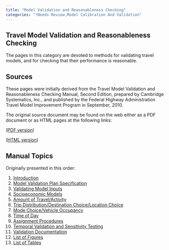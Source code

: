 ```yaml
---
title: "Model Validation and Reasonableness Checking"
categories: "!Needs Review,Model Calibration And Validation"
---
```


Travel Model Validation and Reasonableness Checking
---------------------------------------------------

The pages in this category are devoted to methods for validating travel models, and for checking that their performance
is reasonable.

Sources
-------

These pages were initially derived from the Travel Model Validation and Reasonableness Checking Manual, Second Edition,
prepared by Cambridge Systematics, Inc., and published by the Federal Highway Administration Travel Model Improvement
Program in September, 2010.

The original source document may be found on the web either as a PDF document or as HTML pages at the following links:

([PDF version](http://media.tmiponline.org/clearinghouse/FHWA-HEP-10-042/FHWA-HEP-10-042.pdf))

([HTML version](http://media.tmiponline.org/clearinghouse/FHWA-HEP-10-042))

Manual Topics
-------------

Originally presented in this order:

1.  [Introduction](Model_Validation_and_Reasonableness_Checking/Introduction)
2.  [Model Validation Plan Specification](Model_Validation_and_Reasonableness_Checking/Validation_Plan)
3.  [Validating Model Inputs](Model_Validation_and_Reasonableness_Checking/Model_Inputs)
4.  [Socioeconomic Models](Model_Validation_and_Reasonableness_Checking/Socioeconomic_Models)
5.  [Amount of Travel/Activity](Model_Validation_and_Reasonableness_Checking/Amount_Of_Travel)
6.  [Trip Distribution/Destination Choice/Location Choice](Model_Validation_and_Reasonableness_Checking/Distribution)
7.  [Mode Choice/Vehicle Occupancy](Model_Validation_and_Reasonableness_Checking/Mode_Choice)
8.  [Time of Day](Model_Validation_and_Reasonableness_Checking/Time_Of_Day)
9.  [Assignment Procedures](Model_Validation_and_Reasonableness_Checking/Assignment)
10. [Temporal Validation and Sensitivity Testing](Model_Validation_and_Reasonableness_Checking/Temporal_And_Sensitivity)
11. [Validation Documentation](Model_Validation_and_Reasonableness_Checking/Documentation)
12. [List of Figures](Model_Validation_and_Reasonableness_Checking/Figures)
13. [List of Tables](Model_Validation_and_Reasonableness_Checking/Tables)


